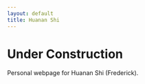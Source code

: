 ```yaml
---
layout: default
title: Huanan Shi
---
```

<div class="blurb">
  <h1>Under Construction</h1>
  <p>Personal webpage for Huanan Shi (Frederick).</p>
</div><!-- /.blurb -->

